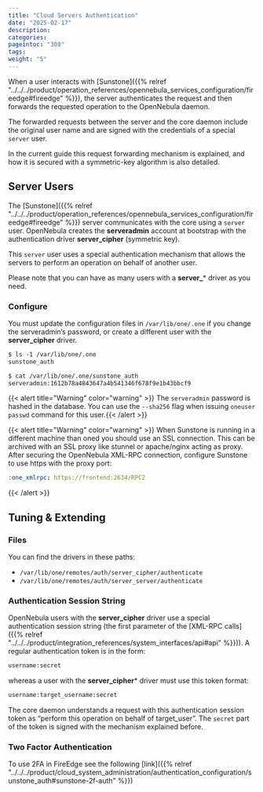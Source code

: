 ```yaml
---
title: "Cloud Servers Authentication"
date: "2025-02-17"
description:
categories:
pageintoc: "308"
tags:
weight: "5"
---
```


<a id="cloud-auth"></a>

<!--# Cloud Servers Authentication -->

When a user interacts with [Sunstone]({{% relref "../../../product/operation_references/opennebula_services_configuration/fireedge#fireedge" %}}), the server authenticates the request and then forwards the requested operation to the OpenNebula daemon.

The forwarded requests between the server and the core daemon include the original user name and are signed with the credentials of a special `server` user.

In the current guide this request forwarding mechanism is explained, and how it is secured with a symmetric-key algorithm is also detailed.

## Server Users

The [Sunstone]({{% relref "../../../product/operation_references/opennebula_services_configuration/fireedge#fireedge" %}}) server communicates with the core using a `server` user. OpenNebula creates the **serveradmin** account at bootstrap with the authentication driver **server_cipher** (symmetric key).

This `server` user uses a special authentication mechanism that allows the servers to perform an operation on behalf of another user.

Please note that you can have as many users with a **server_**\* driver as you need.

### Configure

You must update the configuration files in `/var/lib/one/.one` if you change the serveradmin’s password, or create a different user with the **server_cipher** driver.

```default
$ ls -1 /var/lib/one/.one
sunstone_auth

$ cat /var/lib/one/.one/sunstone_auth
serveradmin:1612b78a4843647a4b541346f678f9e1b43bbcf9
```

{{< alert title="Warning" color="warning" >}}
The `serveradmin` password is hashed in the database. You can use the `--sha256` flag when issuing `oneuser passwd` command for this user.{{< /alert >}} 

{{< alert title="Warning" color="warning" >}}
When Sunstone is running in a different machine than oned you should use an SSL connection. This can be archived with an SSL proxy like stunnel or apache/nginx acting as proxy. After securing the OpenNebula XML-RPC connection, configure Sunstone to use https with the proxy port:

```yaml
:one_xmlrpc: https://frontend:2634/RPC2
```
{{< /alert >}} 

## Tuning & Extending

### Files

You can find the drivers in these paths:

* `/var/lib/one/remotes/auth/server_cipher/authenticate`
* `/var/lib/one/remotes/auth/server_server/authenticate`

### Authentication Session String

OpenNebula users with the **server_cipher** driver use a special authentication session string (the first parameter of the [XML-RPC calls]({{% relref "../../../product/integration_references/system_interfaces/api#api" %}})). A regular authentication token is in the form:

```default
username:secret
```

whereas a user with the **server_cipher**\* driver must use this token format:

```default
username:target_username:secret
```

The core daemon understands a request with this authentication session token as “perform this operation on behalf of target_user”. The `secret` part of the token is signed with the mechanism explained before.

### Two Factor Authentication

To use 2FA in FireEdge see the following [link]({{% relref "../../../product/cloud_system_administration/authentication_configuration/sunstone_auth#sunstone-2f-auth" %}})
